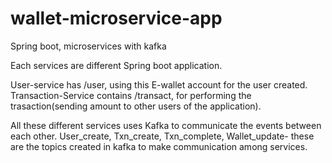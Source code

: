 # wallet-microservice-app
Spring boot, microservices with kafka

Each services are different Spring boot application.

User-service has /user, using this E-wallet account for the user created.
Transaction-Service contains /transact, for performing the trasaction(sending amount to other users of the application).

All these different services uses Kafka to communicate the events between each other.
User_create,
Txn_create,
Txn_complete,
Wallet_update-
these are the topics created in kafka to make communication among services.
